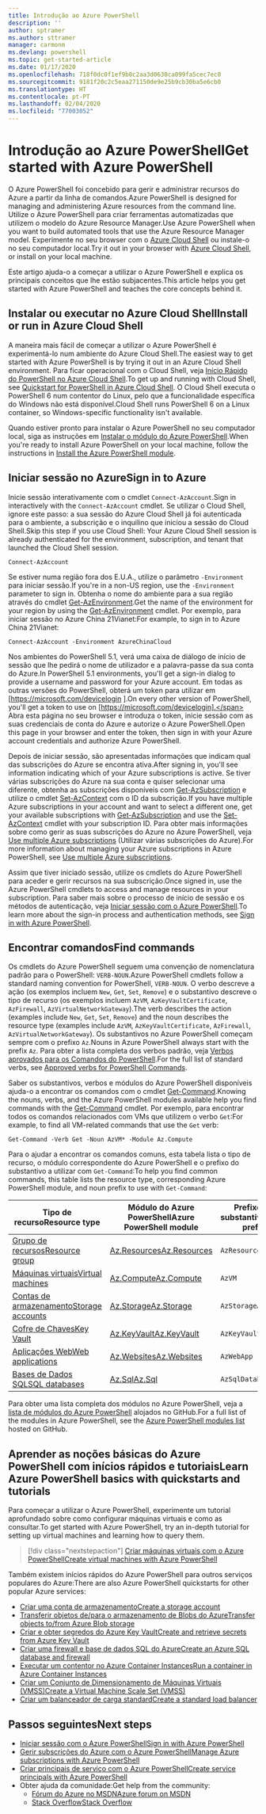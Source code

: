 ```yaml
---
title: Introdução ao Azure PowerShell
description: ''
author: sptramer
ms.author: sttramer
manager: carmonm
ms.devlang: powershell
ms.topic: get-started-article
ms.date: 01/17/2020
ms.openlocfilehash: 718f0dc0f1ef9b0c2aa3d0630ca099fa5cec7ec0
ms.sourcegitcommit: 9181f20c2c5eaa271150de9e25b9cb30ba5e6cb0
ms.translationtype: HT
ms.contentlocale: pt-PT
ms.lasthandoff: 02/04/2020
ms.locfileid: "77003052"
---
```

# <a name="get-started-with-azure-powershell"></a><span data-ttu-id="73d94-102">Introdução ao Azure PowerShell</span><span class="sxs-lookup"><span data-stu-id="73d94-102">Get started with Azure PowerShell</span></span>

<span data-ttu-id="73d94-103">O Azure PowerShell foi concebido para gerir e administrar recursos do Azure a partir da linha de comandos.</span><span class="sxs-lookup"><span data-stu-id="73d94-103">Azure PowerShell is designed for managing and administering Azure resources from the command line.</span></span> <span data-ttu-id="73d94-104">Utilize o Azure PowerShell para criar ferramentas automatizadas que utilizem o modelo do Azure Resource Manager.</span><span class="sxs-lookup"><span data-stu-id="73d94-104">Use Azure PowerShell when you want to build automated tools that use the Azure Resource Manager model.</span></span>
<span data-ttu-id="73d94-105">Experimente no seu browser com o [Azure Cloud Shell](/azure/cloud-shell/overview) ou instale-o no seu computador local.</span><span class="sxs-lookup"><span data-stu-id="73d94-105">Try it out in your browser with [Azure Cloud Shell](/azure/cloud-shell/overview), or install on your local machine.</span></span>

<span data-ttu-id="73d94-106">Este artigo ajuda-o a começar a utilizar o Azure PowerShell e explica os principais conceitos que lhe estão subjacentes.</span><span class="sxs-lookup"><span data-stu-id="73d94-106">This article helps you get started with Azure PowerShell and teaches the core concepts behind it.</span></span>

## <a name="install-or-run-in-azure-cloud-shell"></a><span data-ttu-id="73d94-107">Instalar ou executar no Azure Cloud Shell</span><span class="sxs-lookup"><span data-stu-id="73d94-107">Install or run in Azure Cloud Shell</span></span>

<span data-ttu-id="73d94-108">A maneira mais fácil de começar a utilizar o Azure PowerShell é experimentá-lo num ambiente do Azure Cloud Shell.</span><span class="sxs-lookup"><span data-stu-id="73d94-108">The easiest way to get started with Azure PowerShell is by trying it out in an Azure Cloud Shell environment.</span></span>
<span data-ttu-id="73d94-109">Para ficar operacional com o Cloud Shell, veja [Início Rápido do PowerShell no Azure Cloud Shell](/azure/cloud-shell/quickstart-powershell).</span><span class="sxs-lookup"><span data-stu-id="73d94-109">To get up and running with Cloud Shell, see [Quickstart for PowerShell in Azure Cloud Shell](/azure/cloud-shell/quickstart-powershell).</span></span>
<span data-ttu-id="73d94-110">O Cloud Shell executa o PowerShell 6 num contentor do Linux, pelo que a funcionalidade específica do Windows não está disponível.</span><span class="sxs-lookup"><span data-stu-id="73d94-110">Cloud Shell runs PowerShell 6 on a Linux container, so Windows-specific functionality isn't available.</span></span>

<span data-ttu-id="73d94-111">Quando estiver pronto para instalar o Azure PowerShell no seu computador local, siga as instruções em [Instalar o módulo do Azure PowerShell](install-az-ps.md).</span><span class="sxs-lookup"><span data-stu-id="73d94-111">When you're ready to install Azure PowerShell on your local machine, follow the instructions in [Install the Azure PowerShell module](install-az-ps.md).</span></span>

## <a name="sign-in-to-azure"></a><span data-ttu-id="73d94-112">Iniciar sessão no Azure</span><span class="sxs-lookup"><span data-stu-id="73d94-112">Sign in to Azure</span></span>

<span data-ttu-id="73d94-113">Inicie sessão interativamente com o cmdlet `Connect-AzAccount`.</span><span class="sxs-lookup"><span data-stu-id="73d94-113">Sign in interactively with the `Connect-AzAccount` cmdlet.</span></span> <span data-ttu-id="73d94-114">Se utilizar o Cloud Shell, ignore este passo: a sua sessão do Azure Cloud Shell já foi autenticada para o ambiente, a subscrição e o inquilino que iniciou a sessão do Cloud Shell.</span><span class="sxs-lookup"><span data-stu-id="73d94-114">Skip this step if you use Cloud Shell: Your Azure Cloud Shell session is already authenticated for the environment, subscription, and tenant that launched the Cloud Shell session.</span></span>

```azurepowershell-interactive
Connect-AzAccount
```

<span data-ttu-id="73d94-115">Se estiver numa região fora dos E.U.A., utilize o parâmetro `-Environment` para iniciar sessão.</span><span class="sxs-lookup"><span data-stu-id="73d94-115">If you're in a non-US region, use the `-Environment` parameter to sign in.</span></span> <span data-ttu-id="73d94-116">Obtenha o nome do ambiente para a sua região através do cmdlet [Get-AzEnvironment](/powershell/module/Az.Accounts/Get-AzEnvironment).</span><span class="sxs-lookup"><span data-stu-id="73d94-116">Get the name of the environment for your region by using the [Get-AzEnvironment](/powershell/module/Az.Accounts/Get-AzEnvironment) cmdlet.</span></span> <span data-ttu-id="73d94-117">Por exemplo, para iniciar sessão no Azure China 21Vianet:</span><span class="sxs-lookup"><span data-stu-id="73d94-117">For example, to sign in to Azure China 21Vianet:</span></span>

```azurepowershell-interactive
Connect-AzAccount -Environment AzureChinaCloud
```

<span data-ttu-id="73d94-118">Nos ambientes do PowerShell 5.1, verá uma caixa de diálogo de início de sessão que lhe pedirá o nome de utilizador e a palavra-passe da sua conta do Azure.</span><span class="sxs-lookup"><span data-stu-id="73d94-118">In PowerShell 5.1 environments, you'll get a sign-in dialog to provide a username and password for your Azure account.</span></span> <span data-ttu-id="73d94-119">Em todas as outras versões do PowerShell, obterá um token para utilizar em [https://microsoft.com/devicelogin ].</span><span class="sxs-lookup"><span data-stu-id="73d94-119">On every other version of PowerShell, you'll get a token to use on [https://microsoft.com/devicelogin].</span></span>
<span data-ttu-id="73d94-120">Abra esta página no seu browser e introduza o token, inicie sessão com as suas credenciais de conta do Azure e autorize o Azure PowerShell.</span><span class="sxs-lookup"><span data-stu-id="73d94-120">Open this page in your browser and enter the token, then sign in with your Azure account credentials and authorize Azure PowerShell.</span></span>

<span data-ttu-id="73d94-121">Depois de iniciar sessão, são apresentadas informações que indicam qual das subscrições do Azure se encontra ativa.</span><span class="sxs-lookup"><span data-stu-id="73d94-121">After signing in, you'll see information indicating which of your Azure subscriptions is active.</span></span> <span data-ttu-id="73d94-122">Se tiver várias subscrições do Azure na sua conta e quiser selecionar uma diferente, obtenha as subscrições disponíveis com [Get-AzSubscription](/powershell/module/az.accounts/get-azsubscription) e utilize o cmdlet [Set-AzContext](/powershell/module/az.accounts/set-azcontext) com o ID da subscrição.</span><span class="sxs-lookup"><span data-stu-id="73d94-122">If you have multiple Azure subscriptions in your account and want to select a different one, get your available subscriptions with [Get-AzSubscription](/powershell/module/az.accounts/get-azsubscription) and use the [Set-AzContext](/powershell/module/az.accounts/set-azcontext) cmdlet with your subscription ID.</span></span>
<span data-ttu-id="73d94-123">Para obter mais informações sobre como gerir as suas subscrições do Azure no Azure PowerShell, veja [Use multiple Azure subscriptions](manage-subscriptions-azureps.md) (Utilizar várias subscrições do Azure).</span><span class="sxs-lookup"><span data-stu-id="73d94-123">For more information about managing your Azure subscriptions in Azure PowerShell, see [Use multiple Azure subscriptions](manage-subscriptions-azureps.md).</span></span>

<span data-ttu-id="73d94-124">Assim que tiver iniciado sessão, utilize os cmdlets do Azure PowerShell para aceder e gerir recursos na sua subscrição.</span><span class="sxs-lookup"><span data-stu-id="73d94-124">Once signed in, use the Azure PowerShell cmdlets to access and manage resources in your subscription.</span></span> <span data-ttu-id="73d94-125">Para saber mais sobre o processo de início de sessão e os métodos de autenticação, veja [Iniciar sessão com o Azure PowerShell](authenticate-azureps.md).</span><span class="sxs-lookup"><span data-stu-id="73d94-125">To learn more about the sign-in process and authentication methods, see [Sign in with Azure PowerShell](authenticate-azureps.md).</span></span>

## <a name="find-commands"></a><span data-ttu-id="73d94-126">Encontrar comandos</span><span class="sxs-lookup"><span data-stu-id="73d94-126">Find commands</span></span>

<span data-ttu-id="73d94-127">Os cmdlets do Azure PowerShell seguem uma convenção de nomenclatura padrão para o PowerShell: `VERB-NOUN`.</span><span class="sxs-lookup"><span data-stu-id="73d94-127">Azure PowerShell cmdlets follow a standard naming convention for PowerShell, `VERB-NOUN`.</span></span> <span data-ttu-id="73d94-128">O verbo descreve a ação (os exemplos incluem `New`, `Get`, `Set`, `Remove`) e o substantivo descreve o tipo de recurso (os exemplos incluem `AzVM`, `AzKeyVaultCertificate`, `AzFirewall`, `AzVirtualNetworkGateway`).</span><span class="sxs-lookup"><span data-stu-id="73d94-128">The verb describes the action (examples include `New`, `Get`, `Set`, `Remove`) and the noun describes the resource type (examples include `AzVM`, `AzKeyVaultCertificate`, `AzFirewall`, `AzVirtualNetworkGateway`).</span></span> <span data-ttu-id="73d94-129">Os substantivos no Azure PowerShell começam sempre com o prefixo `Az`.</span><span class="sxs-lookup"><span data-stu-id="73d94-129">Nouns in Azure PowerShell always start with the prefix `Az`.</span></span> <span data-ttu-id="73d94-130">Para obter a lista completa dos verbos padrão, veja [Verbos aprovados para os Comandos do PowerShell](/powershell/scripting/developer/cmdlet/approved-verbs-for-windows-powershell-commands).</span><span class="sxs-lookup"><span data-stu-id="73d94-130">For the full list of standard verbs, see [Approved verbs for PowerShell Commands](/powershell/scripting/developer/cmdlet/approved-verbs-for-windows-powershell-commands).</span></span>

<span data-ttu-id="73d94-131">Saber os substantivos, verbos e módulos do Azure PowerShell disponíveis ajuda-o a encontrar os comandos com o cmdlet [Get-Command](/powershell/module/microsoft.powershell.core/get-command).</span><span class="sxs-lookup"><span data-stu-id="73d94-131">Knowing the nouns, verbs, and the Azure PowerShell modules available help you find commands with the [Get-Command](/powershell/module/microsoft.powershell.core/get-command) cmdlet.</span></span> <span data-ttu-id="73d94-132">Por exemplo, para encontrar todos os comandos relacionados com VMs que utilizem o verbo `Get`:</span><span class="sxs-lookup"><span data-stu-id="73d94-132">For example, to find all VM-related commands that use the `Get` verb:</span></span>

```powershell-interactive
Get-Command -Verb Get -Noun AzVM* -Module Az.Compute
```

<span data-ttu-id="73d94-133">Para o ajudar a encontrar os comandos comuns, esta tabela lista o tipo de recurso, o módulo correspondente do Azure PowerShell e o prefixo do substantivo a utilizar com `Get-Command`:</span><span class="sxs-lookup"><span data-stu-id="73d94-133">To help you find common commands, this table lists the resource type, corresponding Azure PowerShell module, and noun prefix to use with `Get-Command`:</span></span>

| <span data-ttu-id="73d94-134">Tipo de recurso</span><span class="sxs-lookup"><span data-stu-id="73d94-134">Resource type</span></span> | <span data-ttu-id="73d94-135">Módulo do Azure PowerShell</span><span class="sxs-lookup"><span data-stu-id="73d94-135">Azure PowerShell module</span></span> | <span data-ttu-id="73d94-136">Prefixo do substantivo</span><span class="sxs-lookup"><span data-stu-id="73d94-136">Noun prefix</span></span> |
|---------------|-------------------------|----------------|
| [<span data-ttu-id="73d94-137">Grupo de recursos</span><span class="sxs-lookup"><span data-stu-id="73d94-137">Resource group</span></span>](/azure/azure-resource-manager/resource-group-overview) | [<span data-ttu-id="73d94-138">Az.Resources</span><span class="sxs-lookup"><span data-stu-id="73d94-138">Az.Resources</span></span>](/powershell/module/az.resources#resources) | `AzResourceGroup` |
| [<span data-ttu-id="73d94-139">Máquinas virtuais</span><span class="sxs-lookup"><span data-stu-id="73d94-139">Virtual machines</span></span>](/azure/virtual-machines) | [<span data-ttu-id="73d94-140">Az.Compute</span><span class="sxs-lookup"><span data-stu-id="73d94-140">Az.Compute</span></span>](/powershell/module/az.compute#virtual_machines) | `AzVM` |
| [<span data-ttu-id="73d94-141">Contas de armazenamento</span><span class="sxs-lookup"><span data-stu-id="73d94-141">Storage accounts</span></span>](/azure/storage/common/storage-introduction) | [<span data-ttu-id="73d94-142">Az.Storage</span><span class="sxs-lookup"><span data-stu-id="73d94-142">Az.Storage</span></span>](/powershell/module/az.storage/) | `AzStorageAccount` |
| [<span data-ttu-id="73d94-143">Cofre de Chaves</span><span class="sxs-lookup"><span data-stu-id="73d94-143">Key Vault</span></span>](/azure/key-vault/key-vault-whatis) | [<span data-ttu-id="73d94-144">Az.KeyVault</span><span class="sxs-lookup"><span data-stu-id="73d94-144">Az.KeyVault</span></span>](/powershell/module/az.keyvault) | `AzKeyVault` |
| [<span data-ttu-id="73d94-145">Aplicações Web</span><span class="sxs-lookup"><span data-stu-id="73d94-145">Web applications</span></span>](/azure/app-service) | [<span data-ttu-id="73d94-146">Az.Websites</span><span class="sxs-lookup"><span data-stu-id="73d94-146">Az.Websites</span></span>](/powershell/module/az.websites) | `AzWebApp` |
| [<span data-ttu-id="73d94-147">Bases de Dados SQL</span><span class="sxs-lookup"><span data-stu-id="73d94-147">SQL databases</span></span>](/azure/sql-database) | [<span data-ttu-id="73d94-148">Az.Sql</span><span class="sxs-lookup"><span data-stu-id="73d94-148">Az.Sql</span></span>](/powershell/module/az.sql) | `AzSqlDatabase` |

<span data-ttu-id="73d94-149">Para obter uma lista completa dos módulos no Azure PowerShell, veja a [lista de módulos do Azure PowerShell](https://github.com/Azure/azure-powershell/blob/master/documentation/azure-powershell-modules.md) alojados no GitHub.</span><span class="sxs-lookup"><span data-stu-id="73d94-149">For a full list of the modules in Azure PowerShell, see the [Azure PowerShell modules list](https://github.com/Azure/azure-powershell/blob/master/documentation/azure-powershell-modules.md) hosted on GitHub.</span></span>

## <a name="learn-azure-powershell-basics-with-quickstarts-and-tutorials"></a><span data-ttu-id="73d94-150">Aprender as noções básicas do Azure PowerShell com inícios rápidos e tutoriais</span><span class="sxs-lookup"><span data-stu-id="73d94-150">Learn Azure PowerShell basics with quickstarts and tutorials</span></span>

<span data-ttu-id="73d94-151">Para começar a utilizar o Azure PowerShell, experimente um tutorial aprofundado sobre como configurar máquinas virtuais e como as consultar.</span><span class="sxs-lookup"><span data-stu-id="73d94-151">To get started with Azure PowerShell, try an in-depth tutorial for setting up virtual machines and learning how to query them.</span></span>

> [!div class="nextstepaction"]
> [<span data-ttu-id="73d94-152">Criar máquinas virtuais com o Azure PowerShell</span><span class="sxs-lookup"><span data-stu-id="73d94-152">Create virtual machines with Azure PowerShell</span></span>](azureps-vm-tutorial.yml)

<span data-ttu-id="73d94-153">Também existem inícios rápidos do Azure PowerShell para outros serviços populares do Azure:</span><span class="sxs-lookup"><span data-stu-id="73d94-153">There are also Azure PowerShell quickstarts for other popular Azure services:</span></span>

* [<span data-ttu-id="73d94-154">Criar uma conta de armazenamento</span><span class="sxs-lookup"><span data-stu-id="73d94-154">Create a storage account</span></span>](/azure/storage/common/storage-quickstart-create-account?tabs=azure-powershell)
* [<span data-ttu-id="73d94-155">Transferir objetos de/para o armazenamento de Blobs do Azure</span><span class="sxs-lookup"><span data-stu-id="73d94-155">Transfer objects to/from Azure Blob storage</span></span>](/azure/storage/blobs/storage-quickstart-blobs-powershell)
* [<span data-ttu-id="73d94-156">Criar e obter segredos do Azure Key Vault</span><span class="sxs-lookup"><span data-stu-id="73d94-156">Create and retrieve secrets from Azure Key Vault</span></span>](/azure/key-vault/quick-create-powershell)
* [<span data-ttu-id="73d94-157">Criar uma firewall e base de dados SQL do Azure</span><span class="sxs-lookup"><span data-stu-id="73d94-157">Create an Azure SQL database and firewall</span></span>](/azure/sql-database/scripts/sql-database-create-and-configure-database-powershell)
* [<span data-ttu-id="73d94-158">Executar um contentor no Azure Container Instances</span><span class="sxs-lookup"><span data-stu-id="73d94-158">Run a container in Azure Container Instances</span></span>](/azure/container-instances/container-instances-quickstart-powershell)
* [<span data-ttu-id="73d94-159">Criar um Conjunto de Dimensionamento de Máquinas Virtuais (VMSS)</span><span class="sxs-lookup"><span data-stu-id="73d94-159">Create a Virtual Machine Scale Set (VMSS)</span></span>](/azure/virtual-machine-scale-sets/quick-create-powershell)
* [<span data-ttu-id="73d94-160">Criar um balanceador de carga standard</span><span class="sxs-lookup"><span data-stu-id="73d94-160">Create a standard load balancer</span></span>](/azure/load-balancer/quickstart-create-standard-load-balancer-powershell)

## <a name="next-steps"></a><span data-ttu-id="73d94-161">Passos seguintes</span><span class="sxs-lookup"><span data-stu-id="73d94-161">Next steps</span></span>

* [<span data-ttu-id="73d94-162">Iniciar sessão com o Azure PowerShell</span><span class="sxs-lookup"><span data-stu-id="73d94-162">Sign in with Azure PowerShell</span></span>](authenticate-azureps.md)
* [<span data-ttu-id="73d94-163">Gerir subscrições do Azure com o Azure PowerShell</span><span class="sxs-lookup"><span data-stu-id="73d94-163">Manage Azure subscriptions with Azure PowerShell</span></span>](manage-subscriptions-azureps.md)
* [<span data-ttu-id="73d94-164">Criar principais de serviço com o Azure PowerShell</span><span class="sxs-lookup"><span data-stu-id="73d94-164">Create service principals with Azure PowerShell</span></span>](create-azure-service-principal-azureps.md)
* <span data-ttu-id="73d94-165">Obter ajuda da comunidade:</span><span class="sxs-lookup"><span data-stu-id="73d94-165">Get help from the community:</span></span>
  * [<span data-ttu-id="73d94-166">Fórum do Azure no MSDN</span><span class="sxs-lookup"><span data-stu-id="73d94-166">Azure forum on MSDN</span></span>](https://go.microsoft.com/fwlink/p/?LinkId=320212)
  * [<span data-ttu-id="73d94-167">Stack Overflow</span><span class="sxs-lookup"><span data-stu-id="73d94-167">Stack Overflow</span></span>](https://go.microsoft.com/fwlink/?LinkId=320213)

